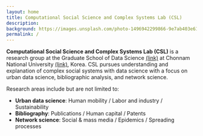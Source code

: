 ```yaml
---
layout: home
title: Computational Social Science and Complex Systems Lab (CSL)
description: 
background: https://images.unsplash.com/photo-1496942299866-9e7ab403e614?q=80&auto=format&fit=crop&ixlib=rb-4.0.3&ixid=M3wxMjA3fDB8MHxwaG90by1wYWdlfHx8fGVufDB8fHx8fA%3D%3D&w=1000
permalink: /
---
```


**Computational Social Science and Complex Systems Lab (CSL)** is a research group at the Graduate School of Data Science [(link)](https://ds.jnu.ac.kr/ds/index.do) at Chonnam National University [(link)](https://global.jnu.ac.kr/jnumain_en.aspx), Korea. CSL pursues understanding and explanation of complex social systems with data science with a focus on urban data science, bibliographic analysis, and network science.

Research areas include but are not limited to:
* **Urban data science**: Human mobility / Labor and industry / Sustainability
* **Bibliography**: Publications / Human capital / Patents
* **Network science**: Social & mass media / Epidemics / Spreading processes  
